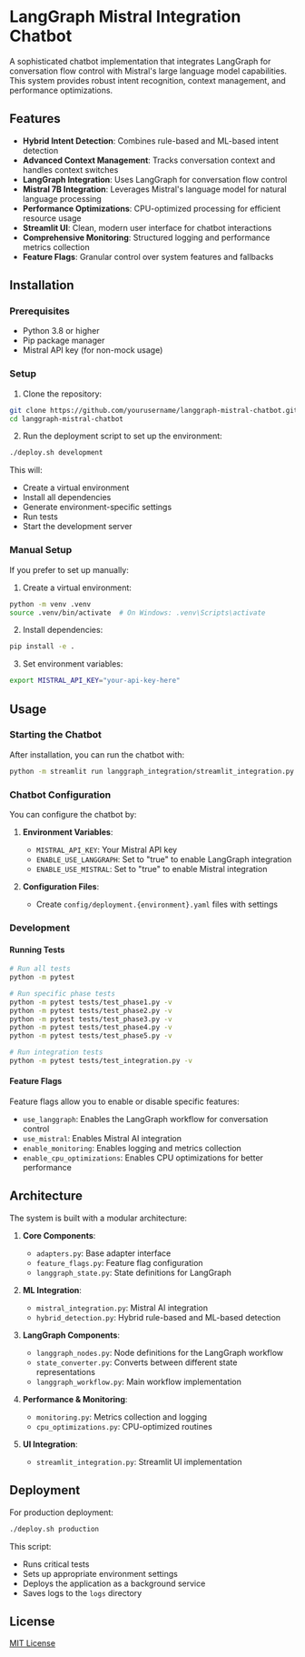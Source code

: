 # LangGraph Mistral Integration Chatbot

A sophisticated chatbot implementation that integrates LangGraph for conversation flow control with Mistral's large language model capabilities. This system provides robust intent recognition, context management, and performance optimizations.

## Features

- **Hybrid Intent Detection**: Combines rule-based and ML-based intent detection
- **Advanced Context Management**: Tracks conversation context and handles context switches
- **LangGraph Integration**: Uses LangGraph for conversation flow control
- **Mistral 7B Integration**: Leverages Mistral's language model for natural language processing
- **Performance Optimizations**: CPU-optimized processing for efficient resource usage
- **Streamlit UI**: Clean, modern user interface for chatbot interactions
- **Comprehensive Monitoring**: Structured logging and performance metrics collection
- **Feature Flags**: Granular control over system features and fallbacks

## Installation

### Prerequisites

- Python 3.8 or higher
- Pip package manager
- Mistral API key (for non-mock usage)

### Setup

1. Clone the repository:

```bash
git clone https://github.com/yourusername/langgraph-mistral-chatbot.git
cd langgraph-mistral-chatbot
```

2. Run the deployment script to set up the environment:

```bash
./deploy.sh development
```

This will:

- Create a virtual environment
- Install all dependencies
- Generate environment-specific settings
- Run tests
- Start the development server

### Manual Setup

If you prefer to set up manually:

1. Create a virtual environment:

```bash
python -m venv .venv
source .venv/bin/activate  # On Windows: .venv\Scripts\activate
```

2. Install dependencies:

```bash
pip install -e .
```

3. Set environment variables:

```bash
export MISTRAL_API_KEY="your-api-key-here"
```

## Usage

### Starting the Chatbot

After installation, you can run the chatbot with:

```bash
python -m streamlit run langgraph_integration/streamlit_integration.py
```

### Chatbot Configuration

You can configure the chatbot by:

1. **Environment Variables**:

   - `MISTRAL_API_KEY`: Your Mistral API key
   - `ENABLE_USE_LANGGRAPH`: Set to "true" to enable LangGraph integration
   - `ENABLE_USE_MISTRAL`: Set to "true" to enable Mistral integration

2. **Configuration Files**:
   - Create `config/deployment.{environment}.yaml` files with settings

### Development

#### Running Tests

```bash
# Run all tests
python -m pytest

# Run specific phase tests
python -m pytest tests/test_phase1.py -v
python -m pytest tests/test_phase2.py -v
python -m pytest tests/test_phase3.py -v
python -m pytest tests/test_phase4.py -v
python -m pytest tests/test_phase5.py -v

# Run integration tests
python -m pytest tests/test_integration.py -v
```

#### Feature Flags

Feature flags allow you to enable or disable specific features:

- `use_langgraph`: Enables the LangGraph workflow for conversation control
- `use_mistral`: Enables Mistral AI integration
- `enable_monitoring`: Enables logging and metrics collection
- `enable_cpu_optimizations`: Enables CPU optimizations for better performance

## Architecture

The system is built with a modular architecture:

1. **Core Components**:

   - `adapters.py`: Base adapter interface
   - `feature_flags.py`: Feature flag configuration
   - `langgraph_state.py`: State definitions for LangGraph

2. **ML Integration**:

   - `mistral_integration.py`: Mistral AI integration
   - `hybrid_detection.py`: Hybrid rule-based and ML-based detection

3. **LangGraph Components**:

   - `langgraph_nodes.py`: Node definitions for the LangGraph workflow
   - `state_converter.py`: Converts between different state representations
   - `langgraph_workflow.py`: Main workflow implementation

4. **Performance & Monitoring**:

   - `monitoring.py`: Metrics collection and logging
   - `cpu_optimizations.py`: CPU-optimized routines

5. **UI Integration**:
   - `streamlit_integration.py`: Streamlit UI implementation

## Deployment

For production deployment:

```bash
./deploy.sh production
```

This script:

- Runs critical tests
- Sets up appropriate environment settings
- Deploys the application as a background service
- Saves logs to the `logs` directory

## License

[MIT License](LICENSE)
